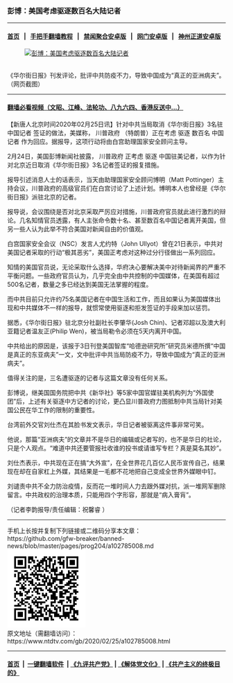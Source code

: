### 彭博：美国考虑驱逐数百名大陆记者
------------------------

#### [首页](https://github.com/gfw-breaker/banned-news/blob/master/README.md) &nbsp;&nbsp;|&nbsp;&nbsp; [手把手翻墙教程](https://github.com/gfw-breaker/guides/wiki) &nbsp;&nbsp;|&nbsp;&nbsp; [禁闻聚合安卓版](https://github.com/gfw-breaker/bn-android) &nbsp;&nbsp;|&nbsp;&nbsp; [网门安卓版](https://github.com/oGate2/oGate) &nbsp;&nbsp;|&nbsp;&nbsp; [神州正道安卓版](https://github.com/SzzdOgate/update) 



<div><div class="featured_image">
 <a href="https://i.ntdtv.com/assets/uploads/2020/02/9bc4a5f4-464f-4d15-8971-f72243b3f1e1.jpeg" target="_blank">
  <figure>
   <img alt="彭博：美国考虑驱逐数百名大陆记者" src="https://i.ntdtv.com/assets/uploads/2020/02/9bc4a5f4-464f-4d15-8971-f72243b3f1e1-800x450.jpeg"/>
  </figure><br/>
 </a>
 <span class="caption">
  《华尔街日报》刊发评论，批评中共防疫不力，导致中国成为“真正的亚洲病夫”。（网页截图）
 </span>
</div>
</div><hr/>

#### [翻墙必看视频（文昭、江峰、法轮功、八九六四、香港反送中...）](https://github.com/gfw-breaker/banned-news/blob/master/pages/link3.md)

<div><div class="post_content" itemprop="articleBody">
 <p>
  【新唐人北京时间2020年02月25日讯】针对中共当局取消《华尔街日报》3名驻
  <ok href="https://www.ntdtv.com/gb/中国记者.htm">
   中国记者
  </ok>
  签证的做法，美媒称，
  <ok href="https://www.ntdtv.com/gb/川普政府.htm">
   川普政府
  </ok>
  （特朗普）正在考虑
  <ok href="https://www.ntdtv.com/gb/驱逐.htm">
   驱逐
  </ok>
  数百名
  <ok href="https://www.ntdtv.com/gb/中国记者.htm">
   中国记者
  </ok>
  作为回应。据报导，这项行动将由白宫助理国家安全顾问主导。
 </p>
 <p>
  2月24日，美国彭博新闻社披露，
  <ok href="https://www.ntdtv.com/gb/川普政府.htm">
   川普政府
  </ok>
  正考虑
  <ok href="https://www.ntdtv.com/gb/驱逐.htm">
   驱逐
  </ok>
  中国驻美记者，以作为针对北京近日取消《华尔街日报》3名记者签证的报复措施。
 </p>
 <p>
  报导引述消息人士的话表示，当天由助理国家安全顾问博明（Matt Pottinger）主持会议，川普政府的高级官员们在白宫讨论了上述计划。博明本人也曾经是《华尔街日报》派驻北京的记者。
 </p>
 <p>
  报导说，会议围绕是否对北京采取严厉应对措施，川普政府官员就此进行激烈的辩论。几名知情官员透露，有人主张命令数十名、甚至数百名中国记者离开美国，但另一些人认为此举不符合美国对新闻自由的价值观。
 </p>
 <p>
  白宫国家安全会议（NSC）发言人尤约特（John Ullyot）曾在21日表示，中共对美国记者采取的行动“极其恶劣”，美国正考虑对这种过分行径做出一系列回应。
 </p>
 <p>
  知情的美国官员说，无论采取什么选择，华府决心要解决美中对待新闻界的严重不平衡问题。一些政府官员认为，几乎完全由中共控制的中国媒体，在美国有超过500名记者，数量之多已经达到美国无法掌握的程度。
 </p>
 <p>
  而中共目前只允许约75名美国记者在中国生活和工作，而且如果认为美国媒体出现和中共媒体不一样的报导，就惯常使用驱逐和拒发签证的手段来加以惩罚。
 </p>
 <p>
  据悉，《华尔街日报》驻北京分社副社长李肇华(Josh Chin)、记者邓超以及澳大利亚籍记者温友正(Philip Wen)，被当局勒令必须在5天内离开中国。
 </p>
 <p>
  中共给出的原因是，该报于3日刊登美国智库“哈德逊研究所”研究员米德所撰“中国是真正的东亚病夫”一文，文中批评中共当局防疫不力，导致中国成为“真正的亚洲病夫”。
 </p>
 <p>
  值得关注的是，三名遭驱逐的记者与这篇文章没有任何关系。
 </p>
 <p>
  彭博说，继美国国务院把中共《新华社》等5家中国官媒驻美机构列为“外国使团”后，上述有关驱逐中方记者的讨论，更凸显川普政府力图抵制中共当局针对美国公民在华工作的限制的重要性。
 </p>
 <p>
  台湾前外交官刘仕杰在其脸书发文表示，华日记者被驱离这件事非常可笑。
 </p>
 <p>
  他说，那篇“亚洲病夫”的文章并不是华日的编辑或记者写的，也不是华日的社论，只是个人观点。“难道中共还要管报社收谁的投书或请谁写专栏？真是莫名其妙”。
 </p>
 <p>
  刘仕杰表示，中共现在正在搞“大外宣”，在全世界花几百亿人民币宣传自己，结果现在却在自家杠上外媒，其结果是一毛都不花地把自己变成全世界外媒眼中钉。
 </p>
 <p>
  刘谴责中共不全力防治疫情，反而花一堆时间人力去跟外媒对抗，派一堆网军删除留言。中共政权的治理本质，只能用四个字形容，那就是“病入膏肓”。
 </p>
 <p>
  （记者李韵报导/责任编辑：祝馨睿 ）
 </p>
 <div class="single_ad">
 </div>
</div>
</div>
<hr/>
手机上长按并复制下列链接或二维码分享本文章：<br/>
https://github.com/gfw-breaker/banned-news/blob/master/pages/prog204/a102785008.md <br/>
<a href='https://github.com/gfw-breaker/banned-news/blob/master/pages/prog204/a102785008.md'><img src='https://github.com/gfw-breaker/banned-news/blob/master/pages/prog204/a102785008.md.png'/></a> <br/>
原文地址（需翻墙访问）：https://www.ntdtv.com/gb/2020/02/25/a102785008.html


------------------------
#### [首页](https://github.com/gfw-breaker/banned-news/blob/master/README.md) &nbsp;|&nbsp; [一键翻墙软件](https://github.com/gfw-breaker/nogfw/blob/master/README.md) &nbsp;| [《九评共产党》](https://github.com/gfw-breaker/9ping.md/blob/master/README.md#九评之一评共产党是什么) | [《解体党文化》](https://github.com/gfw-breaker/jtdwh.md/blob/master/README.md) | [《共产主义的终极目的》](https://github.com/gfw-breaker/gczydzjmd.md/blob/master/README.md)


<img src='http://gfw-breaker.win/banned-news/pages/prog204/a102785008.md' width='0px' height='0px'/>